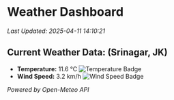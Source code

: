 
# Weather Dashboard

_Last Updated: 2025-04-11 14:10:21_

## Current Weather Data: (Srinagar, JK)
- **Temperature:** 11.6 °C ![Temperature Badge](https://img.shields.io/badge/Temperature-Low%20Temp-blue)
- **Wind Speed:** 3.2 km/h ![Wind Speed Badge](https://img.shields.io/badge/Wind%20Speed-Light%20Wind-blue)

*Powered by Open-Meteo API*
